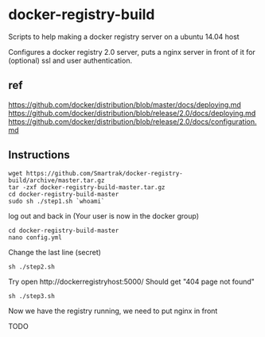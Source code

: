 # docker-registry-build
Scripts to help making a docker registry server on a ubuntu 14.04 host

Configures a docker registry 2.0 server, puts a nginx server in front of it for (optional) ssl and user authentication.

## ref

https://github.com/docker/distribution/blob/master/docs/deploying.md
https://github.com/docker/distribution/blob/release/2.0/docs/deploying.md
https://github.com/docker/distribution/blob/release/2.0/docs/configuration.md

## Instructions

```
wget https://github.com/Smartrak/docker-registry-build/archive/master.tar.gz
tar -zxf docker-registry-build-master.tar.gz
cd docker-registry-build-master
sudo sh ./step1.sh `whoami`
```

log out and back in (Your user is now in the docker group)

```
cd docker-registry-build-master
nano config.yml
```

Change the last line (secret)

```
sh ./step2.sh
```

Try open http://dockerregistryhost:5000/
Should get "404 page not found"

```
sh ./step3.sh
```

Now we have the registry running, we need to put nginx in front

TODO
